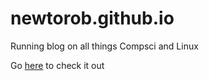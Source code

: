 # newtorob.github.io
Running blog on all things Compsci and Linux

Go [here](newtorob.github.io) to check it out
